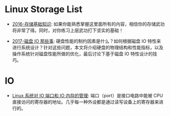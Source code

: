 

# Linux Storage List

- [2016-存储基础知识](https://mp.weixin.qq.com/s?__biz=MzU0ODczMzM2OA==&mid=2247489647&idx=1&sn=f618dda0e62e1eeb739cb4d00ab2ef42&=41#wechat_redirect): 如果你能熟悉掌握这里面所有的内容，相信你的存储武功将非常了得。同时，对你练习上层武功打下坚实的基础！

- [2017-磁盘 IO 那些事](https://blog.csdn.net/weixin_36145588/article/details/78430233): 硬盘性能的制约因素是什么？如何根据磁盘 IO 特性来进行系统设计？针对这些问题，本文将介绍硬盘的物理结构和性能指标，以及操作系统针对磁盘性能所做的优化，最后讨论下基于磁盘 IO 特性设计的技巧。

# IO

- [Linux 系统对 IO 端口和 IO 内存的管理](http://blog.csdn.net/ce123/article/details/7204458): 端口（port）是接口电路中能被 CPU 直接访问的寄存器的地址。几乎每一种外设都是通过读写设备上的寄存器来进行的。
